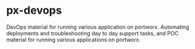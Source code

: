 # px-devops
DevOps material for running various application on portworx. Automating deployments and troubleshooting day to day support tasks, and POC material for running various applications on portworx. 
